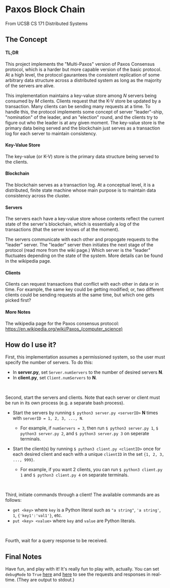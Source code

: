 # Paxos Block Chain

From UCSB CS 171 Distributed Systems

## The Concept

#### TL;DR
This project implements the "Multi-Paxos" version of Paxos Consensus protocol, which is a harder but more capable version of the basic protocol. At a high level, the protocol gaurantees the consistent replication of some arbitrary data structure across a distributed system as long as the majority of the servers are alive.

This implementation maintains a key-value store among *N* servers being consumed by *M* clients. Clients request that the K-V store be updated by a transaction. Many clients can be sending many requests at a time. To handle this, the protocol implements some concept of server "leader"-ship, "nomination" of the leader, and an "election" round, and the clients try to figure out who the leader is at any given moment. The key-value store is the primary data being served and the blockchain just serves as a transaction log for each server to maintain consistency.

#### Key-Value Store
The key-value (or K-V) store is the primary data structure being served to the clients.

#### Blockchain
The blockchain serves as a transaction log. At a conceptual level, it is a distributed, finite state machine whose main purpose is to maintain data consistency across the cluster. 

#### Servers
The servers each have a key-value store whose contents reflect the current state of the server's blockchain, which is essentially a log of the transactions (that the server knows of at the moment).

The servers communicate with each other and propogate requests to the "leader" server. The "leader" server then initiates the next stage of the protocol (read more from the wiki page.) Which server is the "leader" fluctuates depending on the state of the system. More details can be found in the wikipedia page.

#### Clients
Clients can request transactions that conflict with each other in data or in time. For example, the same key could be getting modified; or, two different clients could be sending requests at the same time, but which one gets picked first?

#### More Notes
The wikipedia page for the Paxos consensus protocol: https://en.wikipedia.org/wiki/Paxos_(computer_science)

## How do I use it?

First, this implementation assumes a permissioned system, so the user must specify the number of servers. To do this:

* In **server.py**, set `Server.numServers` to the number of desired servers **N**.
* In **client.py**, set `Client.numServers` to **N**.

<br/>

Second, start the servers and clients. Note that each server or client must be run in its own process (e.g. a separate bash process).

* Start the servers by running `$ python3 server.py <serverID>` **N** times with `serverID = 1, 2, 3, ..., N`.
   * For example, if `numServers = 3`, then run `$ python3 server.py 1`, `$ python3 server.py 2`, and `$ python3 server.py 3` on seperate terminals.

* Start the client(s) by running `$ python3 client.py <clientID>` once for each desired client and each with a unique `clientID` in the set `{1, 2, 3, ..., 999}`.
   * For example, if you want 2 clients, you can run `$ python3 client.py 1` and `$ python3 client.py 4` on separate terminals.

<br/>

Third, initiate commands through a client! The available commands are as follows:
* `get <key>` where `key` is a Python literal such as `"a string"`, `'a string'`, `1`, `{'key1':'val1'}`, etc.
* `put <key> <value>` where `key` and `value` are Python literals.

<br/>

Fourth, wait for a query response to be received.

## Final Notes
Have fun, and play with it! It's really fun to play with, actually. You can set `debugMode` to `True` [here](https://github.com/nicomwong/paxosBlockChain/blob/main/client.py#L12) and [here](https://github.com/nicomwong/paxosBlockChain/blob/main/server.py#L45) to see the requests and responses in real-time. (They are output to stdout.)

